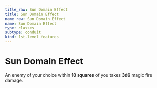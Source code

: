 ```yaml
---
title_raw: Sun Domain Effect
title: Sun Domain Effect
name_raw: Sun Domain Effect
name: Sun Domain Effect
type: classes
subtype: conduit
kind: 1st-level features
---
```


# Sun Domain Effect

An enemy of your choice within **10 squares** of you takes **3d6** magic fire damage.

